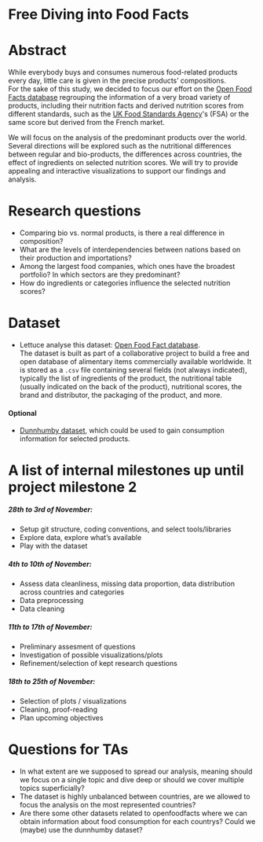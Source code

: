 # Free Diving into Food Facts

# Abstract
While everybody buys and consumes numerous food-related products every day, little care is given in the precise products’ compositions.   
For the sake of this study, we decided to focus our effort on the [Open Food Facts database](https://world.openfoodfacts.org/data) regrouping the information of a very broad variety of products, including their nutrition facts and derived nutrition scores from different standards, such as the [UK Food Standards Agency](https://en.wikipedia.org/wiki/Food_Standards_Agency)'s (FSA) or the same score but derived from the French market. 

We will focus on the analysis of the predominant products over the world. Several directions will be explored such as the nutritional differences between regular and bio-products, the differences across countries, the effect of ingredients on selected nutrition scores.
We will try to provide appealing and interactive visualizations to support our findings and analysis.


# Research questions

* Comparing bio vs. normal products, is there a real difference in composition?
* What are the levels of interdependencies between nations based on their production and importations? 
* Among the largest food companies, which ones have the broadest portfolio? In which sectors are they predominant?
* How do ingredients or categories influence the selected nutrition scores? 

# Dataset
* Lettuce analyse this dataset: [Open Food Fact database](https://world.openfoodfacts.org/data).  
The dataset is built as part of a collaborative project to build a free and open database of alimentary items commercially available worldwide. It is stored as a `.csv` file containing several fields (not always indicated), typically the list of ingredients of the product, the nutritional table (usually indicated on the back of the product), nutritional scores, the brand and distributor, the packaging of the product, and more.

#### Optional
* [Dunnhumby dataset](https://www.dunnhumby.com/careers/engineering/sourcefiles), which could be used to gain consumption information for selected products.

# A list of internal milestones up until project milestone 2
##### 28th to 3rd of November:
* Setup git structure, coding conventions, and select tools/libraries
* Explore data, explore what’s available
* Play with the dataset
##### 4th to 10th of November:
* Assess data cleanliness, missing data proportion, data distribution across countries and categories
* Data preprocessing
* Data cleaning
##### 11th to 17th of November: 
* Preliminary assesment of questions
* Investigation of possible visualizations/plots
* Refinement/selection of kept research questions
#####  18th to 25th of November:
* Selection of plots / visualizations
* Cleaning, proof-reading
* Plan upcoming objectives

# Questions for TAs
* In what extent are we supposed to spread our analysis, meaning should we focus on a single topic and dive deep or should we cover multiple topics superficially?
* The dataset is highly unbalanced between countries, are we allowed to focus the analysis on the most represented countries?
* Are there some other datasets related to openfoodfacts where we can obtain information about food consumption for each countrys? Could we (maybe) use the dunnhumby dataset?
